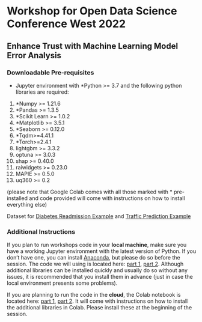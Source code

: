 # Workshop for Open Data Science Conference West 2022
## Enhance Trust with Machine Learning Model Error Analysis

### Downloadable Pre-requisites

- Jupyter environment with *Python >= 3.7 and the following python libraries are required:
1. *Numpy >= 1.21.6
2. *Pandas >= 1.3.5
3. *Scikit Learn >= 1.0.2
4. *Matplotlib >= 3.5.1
5. *Seaborn >= 0.12.0
6. *Tqdm>=4.41.1
7. *Torch>=2.4.1
8. lightgbm >= 3.3.2
9. optuna >= 3.0.3
10. shap >= 0.40.0
11. raiwidgets >= 0.23.0
12. MAPIE >= 0.5.0
13. uq360 >= 0.2

 (please note that Google Colab comes with all those marked with * pre-installed and code provided will come with instructions on how to install everything else)
 
Dataset for [Diabetes Readmission Example](https://www.openml.org/search?type=data&sort=runs&id=43874&status=active) and [Traffic Prediction Example](https://github.com/smasis001/odsc-west-2022/blob/main/data/traffic-volume-3e.csv?raw=true)

### Additional Instructions

If you plan to run workshops code in your **local machine**, make sure you have a working Jupyter environment with the latest version of Python. If you don’t have one, you can install [Anaconda](https://www.anaconda.com/products/individual), but please do so before the session. The code we will using is located here: [part 1](https://github.com/smasis001/odsc-west-2022/blob/main/notebooks/ODSC_Workshop_ErrorAnalysis_Diabetes.ipynb), [part 2](https://github.com/smasis001/odsc-west-2022/blob/main/notebooks/ODSC_Workshop_Uncertainty_Traffic.ipynb). Although additional libraries can be installed quickly and usually do so without any issues, it is recommended that you install them in advance (just in case the local environment presents some problems).

If you are planning to run the code in the **cloud**, the Colab notebook is located here: [part 1](https://colab.research.google.com/drive/1wmIzWcTJvBMStYzXA4ckrZZh65Ltra4L?usp=sharing), [part 2](https://colab.research.google.com/drive/1GPnuvS7O1lNjRwkJU8ExfkGQHjDRdlJc?usp=sharing). It will come with instructions on how to install the additional libraries in Colab. Please install these at the beginning of the session.
